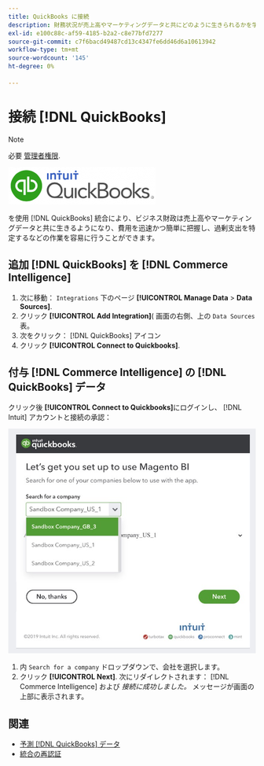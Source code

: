 ```yaml
---
title: QuickBooks に接続
description: 財務状況が売上高やマーケティングデータと共にどのように生きられるかを学び、費用を迅速かつ簡単に把握し、過剰支出を特定するなどの方法を学びます。
exl-id: e100c88c-af59-4185-b2a2-c8e77bfd7277
source-git-commit: c7f6bacd49487cd13c4347fe6dd46d6a10613942
workflow-type: tm+mt
source-wordcount: '145'
ht-degree: 0%

---
```


# 接続 [!DNL QuickBooks]

>[!NOTE]
>
>必要 [管理者権限](../../../administrator/user-management/user-management.md).

![](../../../assets/Quickbooks.png)

を使用 [!DNL QuickBooks] 統合により、ビジネス財政は売上高やマーケティングデータと共に生きるようになり、費用を迅速かつ簡単に把握し、過剰支出を特定するなどの作業を容易に行うことができます。

## 追加 [!DNL QuickBooks] を [!DNL Commerce Intelligence]

1. 次に移動： `Integrations` 下のページ **[!UICONTROL Manage Data** > **Data Sources]**.
1. クリック **[!UICONTROL Add Integration]**( 画面の右側、上の `Data Sources` 表。
1. 次をクリック： [!DNL QuickBooks] アイコン
1. クリック **[!UICONTROL Connect to Quickbooks]**.

## 付与 [!DNL Commerce Intelligence] の [!DNL QuickBooks] データ

クリック後 **[!UICONTROL Connect to Quickbooks]**&#x200B;にログインし、 [!DNL Intuit] アカウントと接続の承認：

![](../../../assets/QuickBooks_App_Store_1.jpg)

1. 内 `Search for a company` ドロップダウンで、会社を選択します。
1. クリック **[!UICONTROL Next]**. 次にリダイレクトされます： [!DNL Commerce Intelligence] および *接続に成功しました。* メッセージが画面の上部に表示されます。

## 関連

* [予測 [!DNL QuickBooks] データ](../integrations/quickbooks-data.md)
* [統合の再認証](https://experienceleague.adobe.com/docs/commerce-knowledge-base/kb/how-to/mbi-reauthenticating-integrations.html)
